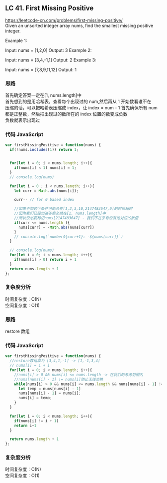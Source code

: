 ## LC 41. First Missing Positive

https://leetcode-cn.com/problems/first-missing-positive/  
Given an unsorted integer array nums, find the smallest missing positive integer.

Example 1:

Input: nums = [1,2,0]
Output: 3
Example 2:

Input: nums = [3,4,-1,1]
Output: 2
Example 3:

Input: nums = [7,8,9,11,12]
Output: 1

### 思路

首先确定答案一定在[1, nums.length]中  
首先想到的是用哈希表，查看每个出现过的 num,然后再从 1 开始数看谁不在  
压缩的话，可以把哈希表压缩成 index，让 index = num - 1
首先确保所有 num 都是正整数，然后把出现过的数所在的 index 位置的数变成负数  
负数就表示出现过

### 代码 JavaScript

```JavaScript
var firstMissingPositive = function(nums) {
  if(!nums.includes(1)) return 1;


  for(let i = 0; i < nums.length; i++){
    if(nums[i] < 1) nums[i] = 1;
  }
  // console.log(nums)

  for(let i = 0 ; i < nums.length; i++){
    let curr = Math.abs(nums[i]);

    curr-- // for 0 based index

    //如果不加这个条件可能会在[1,2,3,10,2147483647,9]的时候超时
    //因为我们已经知道答案必然在[1, nums.length]中
    //所以没必要标记nums[2147483647] - 我们不在乎有没有他对应的数值
    if(curr <= nums.length ){
      nums[curr] = -Math.abs(nums[curr])
    }
    // console.log(`number${curr+1}: -${nums[curr]}`)
  }

  // console.log(nums)
  for(let i = 0; i < nums.length; i++){
    if(nums[i] > 0) return i + 1
  }
  return nums.length + 1
};

```

### 复杂度分析

时间复杂度：O(N) </br>
空间复杂度：O(1)

### 思路

restore 数组

### 代码 JavaScript

```JavaScript
var firstMissingPositive = function(nums) {
  //restore数组成为 [3,4,1,-1] -> [1,-1,3,4]
  // nums[i] = i + 1
  for(let i = 0; i < nums.length; i++){
    //nums[i] > 0 && nums[i] <= nums.length -> 在我们的考虑范围内
    //nums[nums[i] - 1] != nums[i]防止无线交换
    while(nums[i] > 0 && nums[i] <= nums.length && nums[nums[i] - 1] != nums[i]){
      let temp = nums[nums[i] - 1]
      nums[nums[i] - 1] = nums[i];
      nums[i] = temp;
    }
  }

  for(let i = 0; i < nums.length; i++){
    if(nums[i] != i + 1)
    return i+1
  }

  return nums.length + 1
};

```

### 复杂度分析

时间复杂度：O(N) </br>
空间复杂度：O(1)
